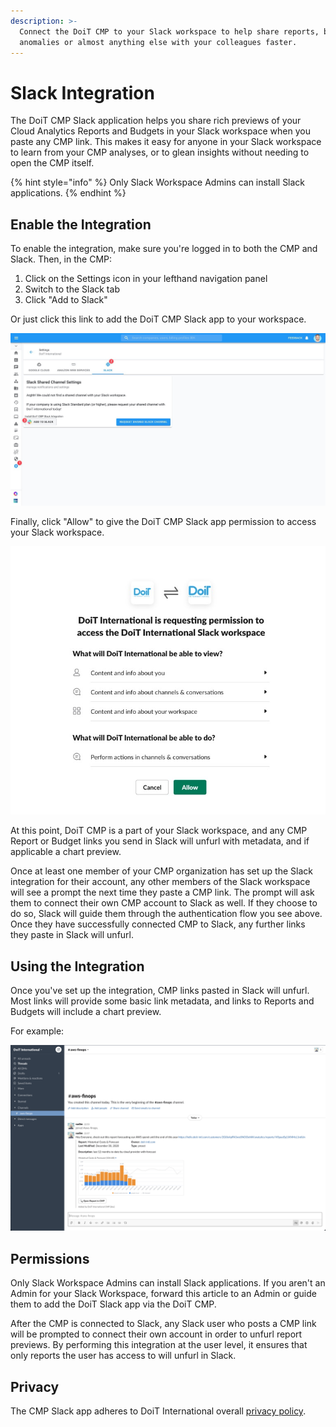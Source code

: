 ```yaml
---
description: >-
  Connect the DoiT CMP to your Slack workspace to help share reports, budgets,
  anomalies or almost anything else with your colleagues faster.
---
```


# Slack Integration

The DoiT CMP Slack application helps you share rich previews of your Cloud Analytics Reports and Budgets in your Slack workspace when you paste any CMP link. This makes it easy for anyone in your Slack workspace to learn from your CMP analyses, or to glean insights without needing to open the CMP itself.

{% hint style="info" %}
Only Slack Workspace Admins can install Slack applications.
{% endhint %}

## Enable the Integration

To enable the integration, make sure you're logged in to both the CMP and Slack. Then, in the CMP:

1. Click on the Settings icon in your lefthand navigation panel
2. Switch to the Slack tab
3. Click "Add to Slack"

Or just click this link to add the DoiT CMP Slack app to your workspace.

![A screenshot showing the location of the _Settings_ icon, _Slack_ tab, and _Add to Slack_ button](../.gitbook/assets/cleanshot-2021-07-25-at-11.12.51.jpg)

Finally, click "Allow" to give the DoiT CMP Slack app permission to access your Slack workspace.

![A screenshot of the permission request screen](../.gitbook/assets/cleanshot-2021-07-25-at-11.16.47.jpg)

At this point, DoiT CMP is a part of your Slack workspace, and any CMP Report or Budget links you send in Slack will unfurl with metadata, and if applicable a chart preview.

Once at least one member of your CMP organization has set up the Slack integration for their account, any other members of the Slack workspace will see a prompt the next time they paste a CMP link. The prompt will ask them to connect their own CMP account to Slack as well. If they choose to do so, Slack will guide them through the authentication flow you see above. Once they have successfully connected CMP to Slack, any further links they paste in Slack will unfurl.

## Using the Integration

Once you've set up the integration, CMP links pasted in Slack will unfurl. Most links will provide some basic link metadata, and links to Reports and Budgets will include a chart preview.

For example:

![A screenshot of an unfurled link in Slack](../.gitbook/assets/image%20%2876%29.png)

## Permissions

Only Slack Workspace Admins can install Slack applications. If you aren't an Admin for your Slack Workspace, forward this article to an Admin or guide them to add the DoiT Slack app via the DoiT CMP.

After the CMP is connected to Slack, any Slack user who posts a CMP link will be prompted to connect their own account in order to unfurl report previews. By performing this integration at the user level, it ensures that only reports the user has access to will unfurl in Slack.

## Privacy

The CMP Slack app adheres to DoiT International overall [privacy policy](https://www.doit-intl.com/privacy).
